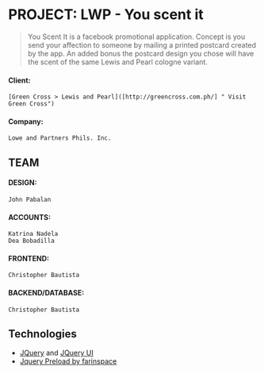 PROJECT: LWP - You scent it
============================

> You Scent It is a facebook promotional application. Concept is you send your affection to someone by mailing a printed postcard created by the app. An added bonus the postcard design you chose will have the scent of the same Lewis and Pearl cologne variant.

#### Client: 
    [Green Cross > Lewis and Pearl]([http://greencross.com.ph/] " Visit Green Cross")
#### Company: 
    Lowe and Partners Phils. Inc.

TEAM
-----
#### DESIGN: 
    John Pabalan
#### ACCOUNTS: 
    Katrina Nadela
    Dea Bobadilla
#### FRONTEND: 
    Christopher Bautista
#### BACKEND/DATABASE: 
    Christopher Bautista

Technologies
------------
* [JQuery](https://jquery.com/) and [JQuery UI](https://jqueryui.com/)
* [Jquery Preload by farinspace](https://github.com/farinspace/jquery.imgpreload)



